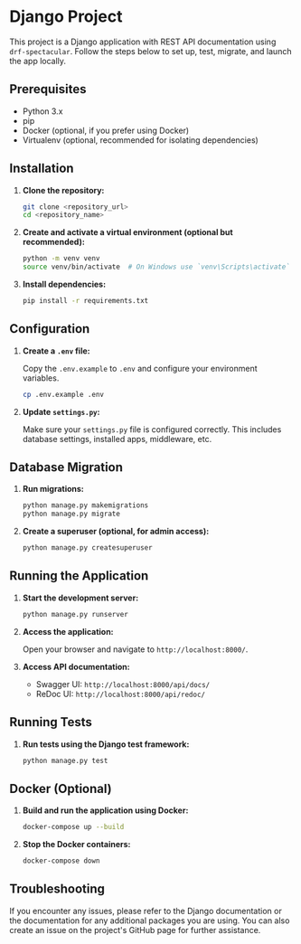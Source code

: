 
# Django Project

This project is a Django application with REST API documentation using `drf-spectacular`. Follow the steps below to set up, test, migrate, and launch the app locally.

## Prerequisites

- Python 3.x
- pip
- Docker (optional, if you prefer using Docker)
- Virtualenv (optional, recommended for isolating dependencies)

## Installation

1. **Clone the repository:**

   ```bash
   git clone <repository_url>
   cd <repository_name>
   ```

2. **Create and activate a virtual environment (optional but recommended):**

   ```bash
   python -m venv venv
   source venv/bin/activate  # On Windows use `venv\Scripts\activate`
   ```

3. **Install dependencies:**

   ```bash
   pip install -r requirements.txt
   ```

## Configuration

1. **Create a `.env` file:**

   Copy the `.env.example` to `.env` and configure your environment variables.

   ```bash
   cp .env.example .env
   ```

2. **Update `settings.py`:**

   Make sure your `settings.py` file is configured correctly. This includes database settings, installed apps, middleware, etc.

## Database Migration

1. **Run migrations:**

   ```bash
   python manage.py makemigrations
   python manage.py migrate
   ```

2. **Create a superuser (optional, for admin access):**

   ```bash
   python manage.py createsuperuser
   ```

## Running the Application

1. **Start the development server:**

   ```bash
   python manage.py runserver
   ```

2. **Access the application:**

   Open your browser and navigate to `http://localhost:8000/`.

3. **Access API documentation:**

   - Swagger UI: `http://localhost:8000/api/docs/`
   - ReDoc UI: `http://localhost:8000/api/redoc/`

## Running Tests

1. **Run tests using the Django test framework:**

   ```bash
   python manage.py test
   ```

## Docker (Optional)

1. **Build and run the application using Docker:**

   ```bash
   docker-compose up --build
   ```

2. **Stop the Docker containers:**

   ```bash
   docker-compose down
   ```

## Troubleshooting

If you encounter any issues, please refer to the Django documentation or the documentation for any additional packages you are using. You can also create an issue on the project's GitHub page for further assistance.

